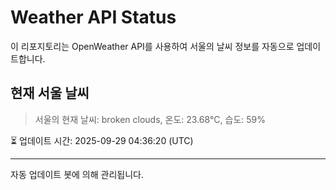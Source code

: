 
# Weather API Status

이 리포지토리는 OpenWeather API를 사용하여 서울의 날씨 정보를 자동으로 업데이트합니다.

## 현재 서울 날씨
> 서울의 현재 날씨: broken clouds, 온도: 23.68°C, 습도: 59%

⏳ 업데이트 시간: 2025-09-29 04:36:20 (UTC)

---
자동 업데이트 봇에 의해 관리됩니다.
